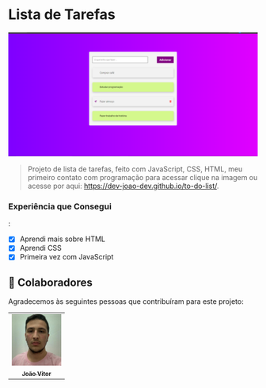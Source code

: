 # Lista de Tarefas

<a href="https://dev-joao-dev.github.io/to-do-list/">
<img src="./ASSETS/image-to-do-list.png" alt="form image">
</a>

> Projeto de lista de tarefas, feito com JavaScript, CSS, HTML, meu primeiro contato com programação para acessar clique na imagem ou acesse por aqui: https://dev-joao-dev.github.io/to-do-list/.

### Experiência que Consegui

:

- [x] Aprendi mais sobre HTML
- [x] Aprendi CSS
- [x] Primeira vez com JavaScript

## 🤝 Colaboradores

Agradecemos às seguintes pessoas que contribuíram para este projeto:

<table>
  <tr>
    <td align="center">
      <a href="https://github.com/dev-joao-dev">
        <img src="./ASSETS/imagem para desafio.jpg" width="100px;" alt="Foto do João Vitor"/><br>
        <sub>
          <b>João Vitor</b>
        </sub>
      </a>
    </td>
  </tr>
</table>
